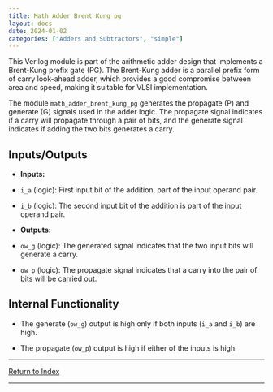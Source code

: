 ```yaml
---
title: Math Adder Brent Kung pg
layout: docs
date: 2024-01-02
categories: ["Adders and Subtractors", "simple"]
---
```


This Verilog module is part of the arithmetic adder design that implements a Brent-Kung prefix gate (PG). The Brent-Kung adder is a parallel prefix form of carry look-ahead adder, which provides a good compromise between area and speed, making it suitable for VLSI implementation.

The module `math_adder_brent_kung_pg` generates the propagate (P) and generate (G) signals used in the adder logic. The propagate signal indicates if a carry will propagate through a pair of bits, and the generate signal indicates if adding the two bits generates a carry.

## Inputs/Outputs

- **Inputs:**

- `i_a` (logic): First input bit of the addition, part of the input operand pair.

- `i_b` (logic): The second input bit of the addition is part of the input operand pair.

- **Outputs:**

- `ow_g` (logic): The generated signal indicates that the two input bits will generate a carry.

- `ow_p` (logic): The propagate signal indicates that a carry into the pair of bits will be carried out.

## Internal Functionality

- The generate (`ow_g`) output is high only if both inputs (`i_a` and `i_b`) are high.

- The propagate (`ow_p`) output is high if either of the inputs is high.

---

[Return to Index](/docs/mark_down/rtl/)

---
